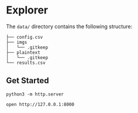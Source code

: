 # Explorer

The `data/` directory contains the following structure:

```
├── config.csv
├── imgs
│   └── .gitkeep
├── plaintext
│   └── .gitkeep
└── results.csv
```

## Get Started

```
python3 -m http.server
```

```
open http://127.0.0.1:8000
```
